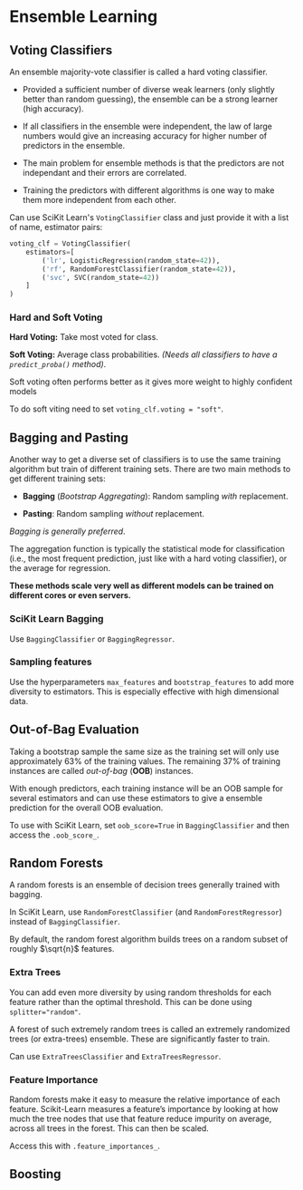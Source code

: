 # Ensemble Learning

## Voting Classifiers

An ensemble majority-vote classifier is called a hard voting classifier.

- Provided a sufficient number of diverse weak learners (only slightly better than random guessing), the ensemble can be a strong learner (high accuracy).

- If all classifiers in the ensemble were independent, the law of large numbers would give an increasing accuracy for higher number of predictors in the ensemble.

- The main problem for ensemble methods is that the predictors are not independant and their errors are correlated.

- Training the predictors with different algorithms is one way to make them more independent from each other.


Can use SciKit Learn's `VotingClassifier` class and just provide it with a list of name, estimator pairs:

```python
voting_clf = VotingClassifier(
    estimators=[
        ('lr', LogisticRegression(random_state=42)),
        ('rf', RandomForestClassifier(random_state=42)),
        ('svc', SVC(random_state=42))
    ]
)
```

### Hard and Soft Voting

**Hard Voting:** Take most voted for class.

**Soft Voting:** Average class probabilities. _(Needs all classifiers to have a `predict_proba()` method)_.

Soft voting often performs better as it gives more weight to highly confident models

To do soft viting need to set `voting_clf.voting = "soft"`.


## Bagging and Pasting

Another way to get a diverse set of classifiers is to use the same training algorithm but train of different training sets. There are two main methods to get different training sets:

- **Bagging** (_Bootstrap Aggregating_): Random sampling _with_ replacement.

- **Pasting**: Random sampling _without_ replacement.

_Bagging is generally preferred_.

The aggregation function is typically the statistical mode for classification (i.e., the most frequent prediction, just like with a hard voting classifier), or the average for regression.


**These methods scale very well as different models can be trained on different cores or even servers.**


### SciKit Learn Bagging

Use `BaggingClassifier` or `BaggingRegressor`.

### Sampling features

Use the hyperparameters `max_features` and `bootstrap_features` to add more diversity to estimators. This is especially effective with high dimensional data.


## Out-of-Bag Evaluation

Taking a bootstrap sample the same size as the training set will only use approximately 63% of the training values. The remaining 37% of training instances are called _out-of-bag_ (**OOB**) instances.


With enough predictors, each training instance will be an OOB sample for several estimators and can use these estimators to give a ensemble prediction for the overall OOB evaluation.

To use with SciKit Learn, set `oob_score=True` in `BaggingClassifier` and then access the `.oob_score_`.


## Random Forests

A random forests is an ensemble of decision trees generally trained with bagging.

In SciKit Learn, use `RandomForestClassifier` (and `RandomForestRegressor`) instead of `BaggingClassifier`.

By default, the random forest algorithm builds trees on a random subset of roughly $\sqrt{n}$ features.

### Extra Trees

You can add even more diversity by using random thresholds for each feature rather than the optimal threshold. This can be done using `splitter="random"`.

A forest of such extremely random trees is called an extremely randomized trees⁠ (or extra-trees) ensemble. These are significantly faster to train.

Can use `ExtraTreesClassifier` and `ExtraTreesRegressor`.

### Feature Importance

Random forests make it easy to measure the relative importance of each feature. Scikit-Learn measures a feature’s importance by looking at how much the tree nodes that use that feature reduce impurity on average, across all trees in the forest. This can then be scaled.

Access this with `.feature_importances_`.


## Boosting




